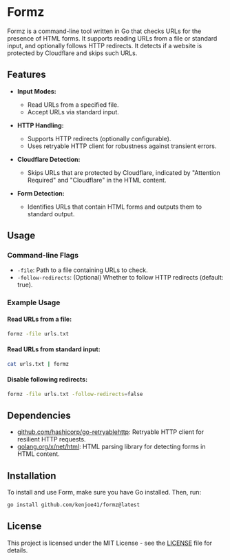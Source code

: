 # Formz

Formz is a command-line tool written in Go that checks URLs for the presence of HTML forms. It supports reading URLs from a file or standard input, and optionally follows HTTP redirects. It detects if a website is protected by Cloudflare and skips such URLs.

## Features

- **Input Modes:**
  - Read URLs from a specified file.
  - Accept URLs via standard input.

- **HTTP Handling:**
  - Supports HTTP redirects (optionally configurable).
  - Uses retryable HTTP client for robustness against transient errors.

- **Cloudflare Detection:**
  - Skips URLs that are protected by Cloudflare, indicated by "Attention Required" and "Cloudflare" in the HTML content.

- **Form Detection:**
  - Identifies URLs that contain HTML forms and outputs them to standard output.

## Usage

### Command-line Flags

- `-file`: Path to a file containing URLs to check.
- `-follow-redirects`: (Optional) Whether to follow HTTP redirects (default: true).

### Example Usage

#### Read URLs from a file:
```sh
formz -file urls.txt
```

#### Read URLs from standard input:
```sh
cat urls.txt | formz
```

#### Disable following redirects:
```sh
formz -file urls.txt -follow-redirects=false
```

## Dependencies

- [github.com/hashicorp/go-retryablehttp](https://pkg.go.dev/github.com/hashicorp/go-retryablehttp): Retryable HTTP client for resilient HTTP requests.
- [golang.org/x/net/html](https://pkg.go.dev/golang.org/x/net/html): HTML parsing library for detecting forms in HTML content.

## Installation

To install and use Form, make sure you have Go installed. Then, run:

```sh
go install github.com/kenjoe41/formz@latest
```

## License

This project is licensed under the MIT License - see the [LICENSE](LICENSE) file for details.